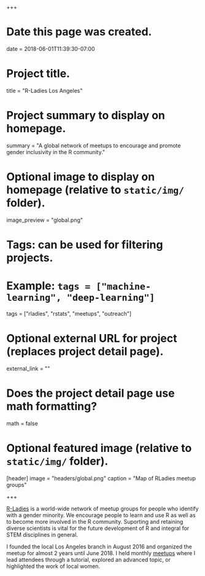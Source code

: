 +++
# Date this page was created.
date = 2018-06-01T11:39:30-07:00

# Project title.
title = "R-Ladies Los Angeles"

# Project summary to display on homepage.
summary = "A global network of meetups to encourage and promote gender inclusivity in the R community."

# Optional image to display on homepage (relative to `static/img/` folder).
image_preview = "global.png"

# Tags: can be used for filtering projects.
# Example: `tags = ["machine-learning", "deep-learning"]`
tags = ["rladies", "rstats", "meetups", "outreach"]

# Optional external URL for project (replaces project detail page).
external_link = ""

# Does the project detail page use math formatting?
math = false

# Optional featured image (relative to `static/img/` folder).
[header]
image = "headers/global.png"
caption = "Map of RLadies meetup groups"

+++

[R-Ladies](https://www.rladies.org) is a world-wide network of meetup groups for people who identify with a gender minority. We encourage people to learn and use R as well as to become more involved in the R community. Suporting and retaining diverse scientists is vital for the future development of R and integral for STEM disciplines in general.

I founded the local Los Angeles branch in August 2016 and organized the meetup for almost 2 years until June 2018. I held monthly [meetups](https://www.meetup.com/rladies-la/) where I lead attendees through a tutorial, explored an advanced topic, or highlighted the work of local women.




